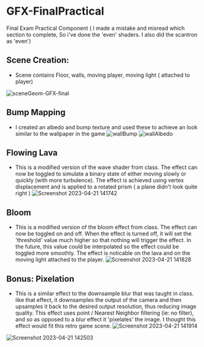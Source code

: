 # GFX-FinalPractical
 Final Exam Practical Component
( I made a mistake and misread which section to complete, So i've done the 'even' shaders. I also did the scantron as 'even') 
 
## Scene Creation:
 - Scene contains Floor, walls, moving player, moving light ( attached to player)
 
 ![sceneGeom-GFX-final](https://user-images.githubusercontent.com/64446905/233706794-37fb0f65-6ebb-42bb-b218-bb0a0a96b634.png)

## Bump Mapping
 - I created an albedo and bump texture and used these to achieve an look similar to the wallpaper in the game
![wallBump](https://user-images.githubusercontent.com/64446905/233706952-df037aaa-461c-4b2a-a854-b74f6682ba75.png)
![wallAlbedo](https://user-images.githubusercontent.com/64446905/233706990-4b1ff5bb-b51c-4a4f-8792-418d3f2e173d.png)


## Flowing Lava
 - This is a modified version of the wave shader from class. The effect can now be toggled to simulate a binary state of either moving slowly or quickly (with more turbulence). The effect is achieved using vertex displacement and is applied to a rotated prism ( a plane didn't look quite right ) 
![Screenshot 2023-04-21 141742](https://user-images.githubusercontent.com/64446905/233707306-86683892-e4a6-4401-b051-20568c85c600.png)


## Bloom
 - This is a modified version of the bloom effect from class. The effect can now be toggled on and off. When the effect is turned off, it will set the 'threshold' value much higher so that nothing will trigger the effect. In the future, this value could be interpolated so the effect could be toggled more smoothly. The effect is noticable on the lava and on the moving light attached to the player.
![Screenshot 2023-04-21 141828](https://user-images.githubusercontent.com/64446905/233707408-a4444bc2-8f2b-411e-a297-c82cbdb48ce9.png)

## Bonus: Pixelation
- This is a similar effect to the downsample blur that was taught in class. like that effect, it downsamples the output of the camera and then upsamples it back to the desired output resolution, thus reducing image quality. This effect uses point / Nearest Neighbor filtering (ie: no filter), and so as opposed to a blur effect it 'pixelates' the image. I thought this effect would fit this retro game scene. 
![Screenshot 2023-04-21 141914](https://user-images.githubusercontent.com/64446905/233707560-a21fadde-6a78-4c50-b616-0589c54ac8b6.png)

![Screenshot 2023-04-21 142503](https://user-images.githubusercontent.com/64446905/233708825-f205d8df-1eb9-4410-a966-7709189a7917.png)
